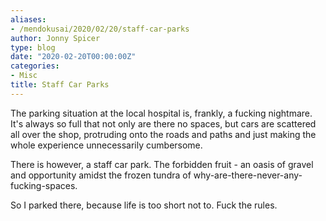 ```yaml
---
aliases:
- /mendokusai/2020/02/20/staff-car-parks
author: Jonny Spicer
type: blog
date: "2020-02-20T00:00:00Z"
categories:
- Misc
title: Staff Car Parks
---
```

The parking situation at the local hospital is, frankly, a fucking nightmare. It's always so full that not only are there no spaces, but cars are scattered all over the shop, protruding onto the
roads and paths and just making the whole experience unnecessarily cumbersome.

There is however, a staff car park. The forbidden fruit - an oasis of gravel and opportunity amidst
the frozen tundra of why-are-there-never-any-fucking-spaces.

So I parked there, because life is too short not to. Fuck the rules.
